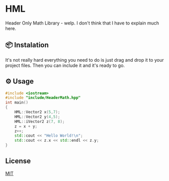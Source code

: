 # HML
Header Only Math Library - welp. I don't think that I have to explain much here.
## :package: Instalation
It's not really hard everything you need to do is just drag and drop it to your project files.
Then you can include it and it's ready to go.
## :gear: Usage
```cpp
#include <iostream>
#include "include/HeaderMath.hpp"
int main()
{
    HML::Vector2 x(5,7);
    HML::Vector2 y(4,5);
    HML::iVector2 z(7, 8);
    z = x + y;
    z++;
    std::cout << "Hello World!\n";
    std::cout << z.x << std::endl << z.y;
}
```

## License
[MIT](https://choosealicense.com/licenses/mit/)
